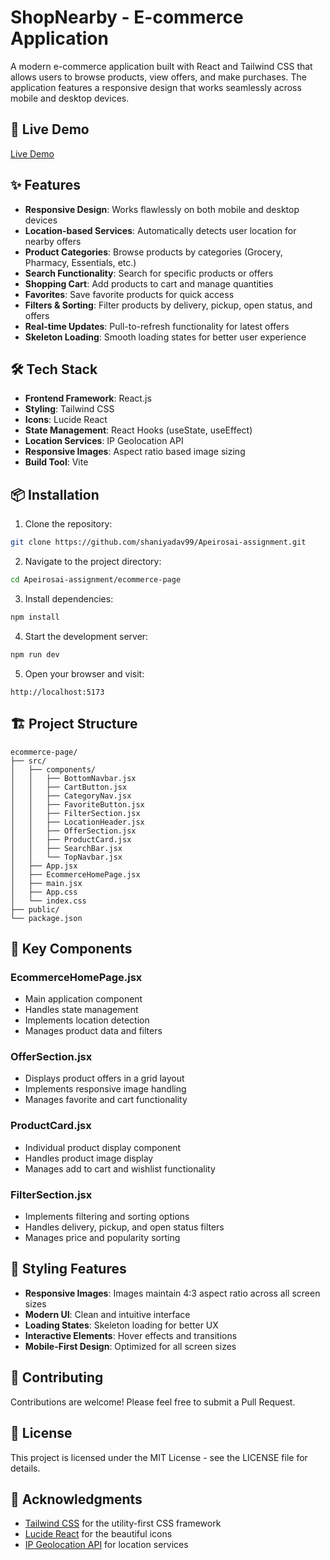 # ShopNearby - E-commerce Application

A modern e-commerce application built with React and Tailwind CSS that allows users to browse products, view offers, and make purchases. The application features a responsive design that works seamlessly across mobile and desktop devices.

## 🚀 Live Demo

[Live Demo](https://apeirosai-assignment.vercel.app/)

## ✨ Features

- **Responsive Design**: Works flawlessly on both mobile and desktop devices
- **Location-based Services**: Automatically detects user location for nearby offers
- **Product Categories**: Browse products by categories (Grocery, Pharmacy, Essentials, etc.)
- **Search Functionality**: Search for specific products or offers
- **Shopping Cart**: Add products to cart and manage quantities
- **Favorites**: Save favorite products for quick access
- **Filters & Sorting**: Filter products by delivery, pickup, open status, and offers
- **Real-time Updates**: Pull-to-refresh functionality for latest offers
- **Skeleton Loading**: Smooth loading states for better user experience

## 🛠️ Tech Stack

- **Frontend Framework**: React.js
- **Styling**: Tailwind CSS
- **Icons**: Lucide React
- **State Management**: React Hooks (useState, useEffect)
- **Location Services**: IP Geolocation API
- **Responsive Images**: Aspect ratio based image sizing
- **Build Tool**: Vite

## 📦 Installation

1. Clone the repository:

```bash
git clone https://github.com/shaniyadav99/Apeirosai-assignment.git
```

2. Navigate to the project directory:

```bash
cd Apeirosai-assignment/ecommerce-page
```

3. Install dependencies:

```bash
npm install
```

4. Start the development server:

```bash
npm run dev
```

5. Open your browser and visit:

```
http://localhost:5173
```

## 🏗️ Project Structure

```
ecommerce-page/
├── src/
│   ├── components/
│   │   ├── BottomNavbar.jsx
│   │   ├── CartButton.jsx
│   │   ├── CategoryNav.jsx
│   │   ├── FavoriteButton.jsx
│   │   ├── FilterSection.jsx
│   │   ├── LocationHeader.jsx
│   │   ├── OfferSection.jsx
│   │   ├── ProductCard.jsx
│   │   ├── SearchBar.jsx
│   │   └── TopNavbar.jsx
│   ├── App.jsx
│   ├── EcommerceHomePage.jsx
│   ├── main.jsx
│   ├── App.css
│   └── index.css
├── public/
└── package.json
```

## 🔧 Key Components

### EcommerceHomePage.jsx

- Main application component
- Handles state management
- Implements location detection
- Manages product data and filters

### OfferSection.jsx

- Displays product offers in a grid layout
- Implements responsive image handling
- Manages favorite and cart functionality

### ProductCard.jsx

- Individual product display component
- Handles product image display
- Manages add to cart and wishlist functionality

### FilterSection.jsx

- Implements filtering and sorting options
- Handles delivery, pickup, and open status filters
- Manages price and popularity sorting

## 🎨 Styling Features

- **Responsive Images**: Images maintain 4:3 aspect ratio across all screen sizes
- **Modern UI**: Clean and intuitive interface
- **Loading States**: Skeleton loading for better UX
- **Interactive Elements**: Hover effects and transitions
- **Mobile-First Design**: Optimized for all screen sizes

## 🤝 Contributing

Contributions are welcome! Please feel free to submit a Pull Request.

## 📝 License

This project is licensed under the MIT License - see the LICENSE file for details.

## 🙏 Acknowledgments

- [Tailwind CSS](https://tailwindcss.com/) for the utility-first CSS framework
- [Lucide React](https://lucide.dev/) for the beautiful icons
- [IP Geolocation API](https://ipgeolocation.io/) for location services
